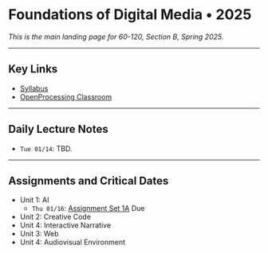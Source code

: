 # Foundations of Digital Media • 2025

*This is the main landing page for 60-120, Section B, Spring 2025.*
  
---

## Key Links

* [Syllabus](../syllabi/60-120_spring_2025.md)
* [OpenProcessing Classroom](https://openprocessing.org/class/95759#/) 

---

## Daily Lecture Notes

* `Tue 01/14`: TBD.

---

## Assignments and Critical Dates

* Unit 1: AI 
  * `Thu 01/16`: [Assignment Set 1A](assignments/assignment_1a.md) Due
* Unit 2: Creative Code
* Unit 4: Interactive Narrative
* Unit 3: Web
* Unit 4: Audiovisual Environment

<!--
### Calendar Visual Overview: 

 ![Session and Due Dates](syllabus/images/60212-schedule-2024.png) -->

